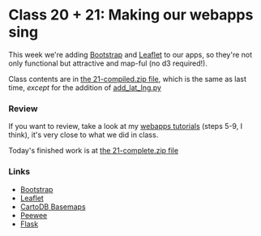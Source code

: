 # Class 20 + 21: Making our webapps sing

This week we're adding [Bootstrap](http://getbootstrap.com/) and [Leaflet](http://leafletjs.com/) to our apps, so they're not only functional but attractive and map-ful (no d3 required!).

Class contents are in [the 21-compiled.zip file](https://github.com/jsoma/storytelling-2015/raw/master/class-21-22/21-compiled.zip), which is the same as last time, *except* for the addition of [add_lat_lng.py](https://github.com/jsoma/storytelling-2015/blob/master/class-21-22/add_lat_lng.py)

### Review

If you want to review, take a look at my [webapps tutorials](http://jonathansoma.com/tutorials/webapps/) (steps 5-9, I think), it's very close to what we did in class.

Today's finished work is at [the 21-complete.zip file](https://github.com/jsoma/storytelling-2015/raw/master/class-21-22/21-complete.zip)

### Links

* [Bootstrap](http://getbootstrap.com/)
* [Leaflet](http://leafletjs.com/) 
* [CartoDB Basemaps](https://cartodb.com/basemaps/)
* [Peewee](http://docs.peewee-orm.com/en/latest/)
* [Flask](http://flask.pocoo.org/)